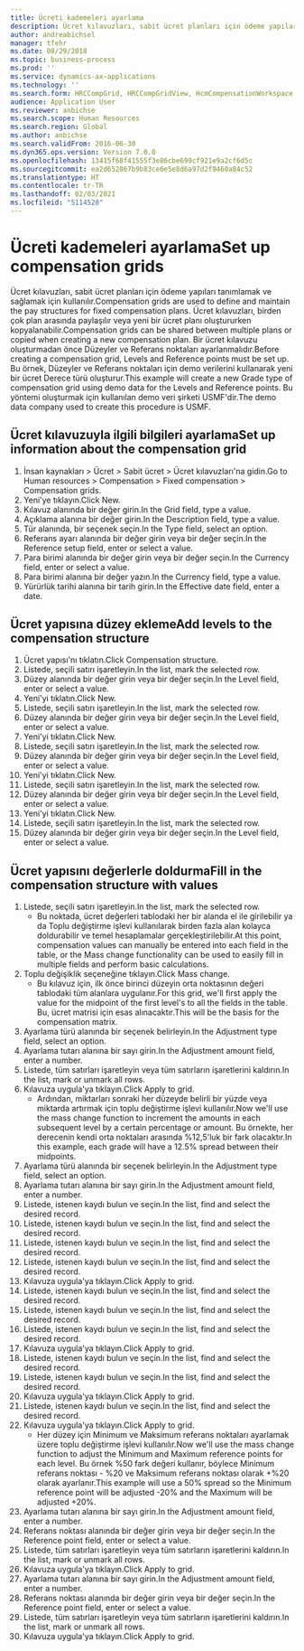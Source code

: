 ```yaml
---
title: Ücreti kademeleri ayarlama
description: Ücret kılavuzları, sabit ücret planları için ödeme yapıları tanımlamak ve sağlamak için kullanılır.
author: andreabichsel
manager: tfehr
ms.date: 08/29/2018
ms.topic: business-process
ms.prod: ''
ms.service: dynamics-ax-applications
ms.technology: ''
ms.search.form: HRCCompGrid, HRCCompGridView, HcmCompensationWorkspace
audience: Application User
ms.reviewer: anbichse
ms.search.scope: Human Resources
ms.search.region: Global
ms.author: anbichse
ms.search.validFrom: 2016-06-30
ms.dyn365.ops.version: Version 7.0.0
ms.openlocfilehash: 13415f68f41555f3e86cbe699cf921e9a2cf6d5c
ms.sourcegitcommit: ea2d652867b9b83ce6e5e8d6a97d2f9460a84c52
ms.translationtype: HT
ms.contentlocale: tr-TR
ms.lasthandoff: 02/03/2021
ms.locfileid: "5114528"
---
```

# <a name="set-up-compensation-grids"></a><span data-ttu-id="b71bd-103">Ücreti kademeleri ayarlama</span><span class="sxs-lookup"><span data-stu-id="b71bd-103">Set up compensation grids</span></span>

<span data-ttu-id="b71bd-104">Ücret kılavuzları, sabit ücret planları için ödeme yapıları tanımlamak ve sağlamak için kullanılır.</span><span class="sxs-lookup"><span data-stu-id="b71bd-104">Compensation grids are used to define and maintain the pay structures for fixed compensation plans.</span></span> <span data-ttu-id="b71bd-105">Ücret kılavuzları, birden çok plan arasında paylaşılır veya yeni bir ücret planı oluştururken kopyalanabilir.</span><span class="sxs-lookup"><span data-stu-id="b71bd-105">Compensation grids can be shared between multiple plans or copied when creating a new compensation plan.</span></span>  <span data-ttu-id="b71bd-106">Bir ücret kılavuzu oluşturmadan önce Düzeyler ve Referans noktaları ayarlanmalıdır.</span><span class="sxs-lookup"><span data-stu-id="b71bd-106">Before creating a compensation grid, Levels and Reference points must be set up.</span></span> <span data-ttu-id="b71bd-107">Bu örnek, Düzeyler ve Referans noktaları için demo verilerini kullanarak yeni bir ücret Derece türü oluşturur.</span><span class="sxs-lookup"><span data-stu-id="b71bd-107">This example will create a new Grade type of compensation grid using demo data for the Levels and Reference points.</span></span> <span data-ttu-id="b71bd-108">Bu yöntemi oluşturmak için kullanılan demo veri şirketi USMF'dir.</span><span class="sxs-lookup"><span data-stu-id="b71bd-108">The demo data company used to create this procedure is USMF.</span></span>


## <a name="set-up-information-about-the-compensation-grid"></a><span data-ttu-id="b71bd-109">Ücret kılavuzuyla ilgili bilgileri ayarlama</span><span class="sxs-lookup"><span data-stu-id="b71bd-109">Set up information about the compensation grid</span></span>
1. <span data-ttu-id="b71bd-110">İnsan kaynakları > Ücret > Sabit ücret > Ücret kılavuzları'na gidin.</span><span class="sxs-lookup"><span data-stu-id="b71bd-110">Go to Human resources > Compensation > Fixed compensation > Compensation grids.</span></span>
2. <span data-ttu-id="b71bd-111">Yeni'ye tıklayın.</span><span class="sxs-lookup"><span data-stu-id="b71bd-111">Click New.</span></span>
3. <span data-ttu-id="b71bd-112">Kılavuz alanında bir değer girin.</span><span class="sxs-lookup"><span data-stu-id="b71bd-112">In the Grid field, type a value.</span></span>
4. <span data-ttu-id="b71bd-113">Açıklama alanına bir değer girin.</span><span class="sxs-lookup"><span data-stu-id="b71bd-113">In the Description field, type a value.</span></span>
5. <span data-ttu-id="b71bd-114">Tür alanında, bir seçenek seçin.</span><span class="sxs-lookup"><span data-stu-id="b71bd-114">In the Type field, select an option.</span></span>
6. <span data-ttu-id="b71bd-115">Referans ayarı alanında bir değer girin veya bir değer seçin.</span><span class="sxs-lookup"><span data-stu-id="b71bd-115">In the Reference setup field, enter or select a value.</span></span>
7. <span data-ttu-id="b71bd-116">Para birimi alanında bir değer girin veya bir değer seçin.</span><span class="sxs-lookup"><span data-stu-id="b71bd-116">In the Currency field, enter or select a value.</span></span>
8. <span data-ttu-id="b71bd-117">Para birimi alanına bir değer yazın.</span><span class="sxs-lookup"><span data-stu-id="b71bd-117">In the Currency field, type a value.</span></span>
9. <span data-ttu-id="b71bd-118">Yürürlük tarihi alanına bir tarih girin.</span><span class="sxs-lookup"><span data-stu-id="b71bd-118">In the Effective date field, enter a date.</span></span>

## <a name="add-levels-to-the-compensation-structure"></a><span data-ttu-id="b71bd-119">Ücret yapısına düzey ekleme</span><span class="sxs-lookup"><span data-stu-id="b71bd-119">Add levels to the compensation structure</span></span>
1. <span data-ttu-id="b71bd-120">Ücret yapısı'nı tıklatın.</span><span class="sxs-lookup"><span data-stu-id="b71bd-120">Click Compensation structure.</span></span>
2. <span data-ttu-id="b71bd-121">Listede, seçili satırı işaretleyin.</span><span class="sxs-lookup"><span data-stu-id="b71bd-121">In the list, mark the selected row.</span></span>
3. <span data-ttu-id="b71bd-122">Düzey alanında bir değer girin veya bir değer seçin.</span><span class="sxs-lookup"><span data-stu-id="b71bd-122">In the Level field, enter or select a value.</span></span>
4. <span data-ttu-id="b71bd-123">Yeni'yi tıklatın.</span><span class="sxs-lookup"><span data-stu-id="b71bd-123">Click New.</span></span>
5. <span data-ttu-id="b71bd-124">Listede, seçili satırı işaretleyin.</span><span class="sxs-lookup"><span data-stu-id="b71bd-124">In the list, mark the selected row.</span></span>
6. <span data-ttu-id="b71bd-125">Düzey alanında bir değer girin veya bir değer seçin.</span><span class="sxs-lookup"><span data-stu-id="b71bd-125">In the Level field, enter or select a value.</span></span>
7. <span data-ttu-id="b71bd-126">Yeni'yi tıklatın.</span><span class="sxs-lookup"><span data-stu-id="b71bd-126">Click New.</span></span>
8. <span data-ttu-id="b71bd-127">Listede, seçili satırı işaretleyin.</span><span class="sxs-lookup"><span data-stu-id="b71bd-127">In the list, mark the selected row.</span></span>
9. <span data-ttu-id="b71bd-128">Düzey alanında bir değer girin veya bir değer seçin.</span><span class="sxs-lookup"><span data-stu-id="b71bd-128">In the Level field, enter or select a value.</span></span>
10. <span data-ttu-id="b71bd-129">Yeni'yi tıklatın.</span><span class="sxs-lookup"><span data-stu-id="b71bd-129">Click New.</span></span>
11. <span data-ttu-id="b71bd-130">Listede, seçili satırı işaretleyin.</span><span class="sxs-lookup"><span data-stu-id="b71bd-130">In the list, mark the selected row.</span></span>
12. <span data-ttu-id="b71bd-131">Düzey alanında bir değer girin veya bir değer seçin.</span><span class="sxs-lookup"><span data-stu-id="b71bd-131">In the Level field, enter or select a value.</span></span>
13. <span data-ttu-id="b71bd-132">Yeni'yi tıklatın.</span><span class="sxs-lookup"><span data-stu-id="b71bd-132">Click New.</span></span>
14. <span data-ttu-id="b71bd-133">Listede, seçili satırı işaretleyin.</span><span class="sxs-lookup"><span data-stu-id="b71bd-133">In the list, mark the selected row.</span></span>
15. <span data-ttu-id="b71bd-134">Düzey alanında bir değer girin veya bir değer seçin.</span><span class="sxs-lookup"><span data-stu-id="b71bd-134">In the Level field, enter or select a value.</span></span>

## <a name="fill-in-the-compensation-structure-with-values"></a><span data-ttu-id="b71bd-135">Ücret yapısını değerlerle doldurma</span><span class="sxs-lookup"><span data-stu-id="b71bd-135">Fill in the compensation structure with values</span></span>
1. <span data-ttu-id="b71bd-136">Listede, seçili satırı işaretleyin.</span><span class="sxs-lookup"><span data-stu-id="b71bd-136">In the list, mark the selected row.</span></span>
    * <span data-ttu-id="b71bd-137">Bu noktada, ücret değerleri tablodaki her bir alanda el ile girilebilir ya da Toplu değiştirme işlevi kullanılarak birden fazla alan kolayca doldurabilir ve temel hesaplamalar gerçekleştirilebilir.</span><span class="sxs-lookup"><span data-stu-id="b71bd-137">At this point, compensation values can manually be entered into each field in the table, or the Mass change functionality can be used to easily fill in multiple fields and perform basic calculations.</span></span>  
2. <span data-ttu-id="b71bd-138">Toplu değişiklik seçeneğine tıklayın.</span><span class="sxs-lookup"><span data-stu-id="b71bd-138">Click Mass change.</span></span>
    * <span data-ttu-id="b71bd-139">Bu kılavuz için, ilk önce birinci düzeyin orta noktasının değeri tablodaki tüm alanlara uygulanır.</span><span class="sxs-lookup"><span data-stu-id="b71bd-139">For this grid, we'll first apply the value for the midpoint of the first level's to all the fields in the table.</span></span> <span data-ttu-id="b71bd-140">Bu, ücret matrisi için esas alınacaktır.</span><span class="sxs-lookup"><span data-stu-id="b71bd-140">This will be the basis for the compensation matrix.</span></span>  
3. <span data-ttu-id="b71bd-141">Ayarlama türü alanında bir seçenek belirleyin.</span><span class="sxs-lookup"><span data-stu-id="b71bd-141">In the Adjustment type field, select an option.</span></span>
4. <span data-ttu-id="b71bd-142">Ayarlama tutarı alanına bir sayı girin.</span><span class="sxs-lookup"><span data-stu-id="b71bd-142">In the Adjustment amount field, enter a number.</span></span>
5. <span data-ttu-id="b71bd-143">Listede, tüm satırları işaretleyin veya tüm satırların işaretlerini kaldırın.</span><span class="sxs-lookup"><span data-stu-id="b71bd-143">In the list, mark or unmark all rows.</span></span>
6. <span data-ttu-id="b71bd-144">Kılavuza uygula'ya tıklayın.</span><span class="sxs-lookup"><span data-stu-id="b71bd-144">Click Apply to grid.</span></span>
    * <span data-ttu-id="b71bd-145">Ardından, miktarları sonraki her düzeyde belirli bir yüzde veya miktarda artırmak için toplu değiştirme işlevi kullanılır.</span><span class="sxs-lookup"><span data-stu-id="b71bd-145">Now we'll use the mass change function to increment the amounts in each subsequent level by a certain percentage or amount.</span></span> <span data-ttu-id="b71bd-146">Bu örnekte, her derecenin kendi orta noktaları arasında %12,5'luk bir fark olacaktır.</span><span class="sxs-lookup"><span data-stu-id="b71bd-146">In this example, each grade will have a 12.5% spread between their midpoints.</span></span>  
7. <span data-ttu-id="b71bd-147">Ayarlama türü alanında bir seçenek belirleyin.</span><span class="sxs-lookup"><span data-stu-id="b71bd-147">In the Adjustment type field, select an option.</span></span>
8. <span data-ttu-id="b71bd-148">Ayarlama tutarı alanına bir sayı girin.</span><span class="sxs-lookup"><span data-stu-id="b71bd-148">In the Adjustment amount field, enter a number.</span></span>
9. <span data-ttu-id="b71bd-149">Listede, istenen kaydı bulun ve seçin.</span><span class="sxs-lookup"><span data-stu-id="b71bd-149">In the list, find and select the desired record.</span></span>
10. <span data-ttu-id="b71bd-150">Listede, istenen kaydı bulun ve seçin.</span><span class="sxs-lookup"><span data-stu-id="b71bd-150">In the list, find and select the desired record.</span></span>
11. <span data-ttu-id="b71bd-151">Listede, istenen kaydı bulun ve seçin.</span><span class="sxs-lookup"><span data-stu-id="b71bd-151">In the list, find and select the desired record.</span></span>
12. <span data-ttu-id="b71bd-152">Listede, istenen kaydı bulun ve seçin.</span><span class="sxs-lookup"><span data-stu-id="b71bd-152">In the list, find and select the desired record.</span></span>
13. <span data-ttu-id="b71bd-153">Kılavuza uygula'ya tıklayın.</span><span class="sxs-lookup"><span data-stu-id="b71bd-153">Click Apply to grid.</span></span>
14. <span data-ttu-id="b71bd-154">Listede, istenen kaydı bulun ve seçin.</span><span class="sxs-lookup"><span data-stu-id="b71bd-154">In the list, find and select the desired record.</span></span>
15. <span data-ttu-id="b71bd-155">Listede, istenen kaydı bulun ve seçin.</span><span class="sxs-lookup"><span data-stu-id="b71bd-155">In the list, find and select the desired record.</span></span>
16. <span data-ttu-id="b71bd-156">Listede, istenen kaydı bulun ve seçin.</span><span class="sxs-lookup"><span data-stu-id="b71bd-156">In the list, find and select the desired record.</span></span>
17. <span data-ttu-id="b71bd-157">Kılavuza uygula'ya tıklayın.</span><span class="sxs-lookup"><span data-stu-id="b71bd-157">Click Apply to grid.</span></span>
18. <span data-ttu-id="b71bd-158">Listede, istenen kaydı bulun ve seçin.</span><span class="sxs-lookup"><span data-stu-id="b71bd-158">In the list, find and select the desired record.</span></span>
19. <span data-ttu-id="b71bd-159">Listede, istenen kaydı bulun ve seçin.</span><span class="sxs-lookup"><span data-stu-id="b71bd-159">In the list, find and select the desired record.</span></span>
20. <span data-ttu-id="b71bd-160">Kılavuza uygula'ya tıklayın.</span><span class="sxs-lookup"><span data-stu-id="b71bd-160">Click Apply to grid.</span></span>
21. <span data-ttu-id="b71bd-161">Listede, istenen kaydı bulun ve seçin.</span><span class="sxs-lookup"><span data-stu-id="b71bd-161">In the list, find and select the desired record.</span></span>
22. <span data-ttu-id="b71bd-162">Kılavuza uygula'ya tıklayın.</span><span class="sxs-lookup"><span data-stu-id="b71bd-162">Click Apply to grid.</span></span>
    * <span data-ttu-id="b71bd-163">Her düzey için Minimum ve Maksimum referans noktaları ayarlamak üzere toplu değiştirme işlevi kullanılır.</span><span class="sxs-lookup"><span data-stu-id="b71bd-163">Now we'll use the mass change function to adjust the Minimum and Maximum reference points for each level.</span></span> <span data-ttu-id="b71bd-164">Bu örnek %50 fark değeri kullanır, böylece Minimum referans noktası - %20 ve Maksimum referans noktası olarak +%20 olarak ayarlanır.</span><span class="sxs-lookup"><span data-stu-id="b71bd-164">This example will use a 50% spread so the Minimum reference point will be adjusted -20% and the Maximum will be adjusted +20%.</span></span>  
23. <span data-ttu-id="b71bd-165">Ayarlama tutarı alanına bir sayı girin.</span><span class="sxs-lookup"><span data-stu-id="b71bd-165">In the Adjustment amount field, enter a number.</span></span>
24. <span data-ttu-id="b71bd-166">Referans noktası alanında bir değer girin veya bir değer seçin.</span><span class="sxs-lookup"><span data-stu-id="b71bd-166">In the Reference point field, enter or select a value.</span></span>
25. <span data-ttu-id="b71bd-167">Listede, tüm satırları işaretleyin veya tüm satırların işaretlerini kaldırın.</span><span class="sxs-lookup"><span data-stu-id="b71bd-167">In the list, mark or unmark all rows.</span></span>
26. <span data-ttu-id="b71bd-168">Kılavuza uygula'ya tıklayın.</span><span class="sxs-lookup"><span data-stu-id="b71bd-168">Click Apply to grid.</span></span>
27. <span data-ttu-id="b71bd-169">Ayarlama tutarı alanına bir sayı girin.</span><span class="sxs-lookup"><span data-stu-id="b71bd-169">In the Adjustment amount field, enter a number.</span></span>
28. <span data-ttu-id="b71bd-170">Referans noktası alanında bir değer girin veya bir değer seçin.</span><span class="sxs-lookup"><span data-stu-id="b71bd-170">In the Reference point field, enter or select a value.</span></span>
29. <span data-ttu-id="b71bd-171">Listede, tüm satırları işaretleyin veya tüm satırların işaretlerini kaldırın.</span><span class="sxs-lookup"><span data-stu-id="b71bd-171">In the list, mark or unmark all rows.</span></span>
30. <span data-ttu-id="b71bd-172">Kılavuza uygula'ya tıklayın.</span><span class="sxs-lookup"><span data-stu-id="b71bd-172">Click Apply to grid.</span></span>

